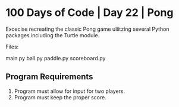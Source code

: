 # 100 Days of Code | Day 22 | Pong

Excecise recreating the classic Pong game uliitzing several Python packages including the Turtle module.

Files:

main.py
ball.py
paddle.py
scoreboard.py

## Program Requirements ##

1. Program must allow for input for two players.
2. Program must keep the proper score.
